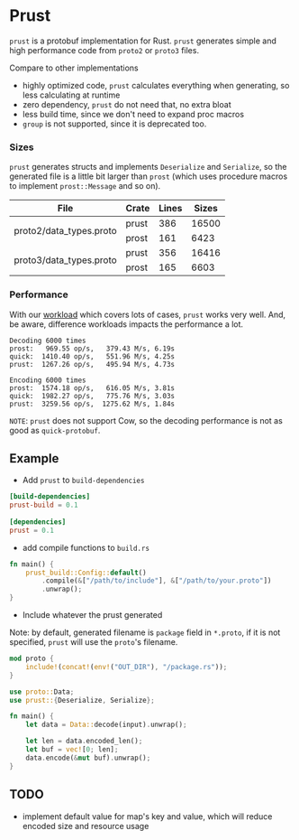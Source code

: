 # Prust

`prust` is a protobuf implementation for Rust. `prust` generates simple and high performance
code from `proto2` or `proto3` files.

Compare to other implementations
- highly optimized code, `prust` calculates everything when generating, so less calculating at runtime
- zero dependency, `prust` do not need that, no extra bloat
- less build time, since we don't need to expand proc macros
- `group` is not supported, since it is deprecated too.

### Sizes
`prust` generates structs and implements `Deserialize` and `Serialize`,
so the generated file is a little bit larger than `prost` (which uses 
procedure macros to implement `prost::Message` and so on).

<table>
    <thead>
        <tr>
            <th> File </th>
            <th> Crate </th>
            <th> Lines </th>
            <th> Sizes </th>
        </tr>
    </thead>
    <tbody>
        <tr>
            <td rowspan=2>proto2/data_types.proto</td>
            <td> prust </td>
            <td> 386 </td>
            <td> 16500 </td>
        </tr>
        <tr>
            <td> prost </td>
            <td> 161 </td>
            <td> 6423 </td>
        </tr>
        <tr>
            <td rowspan=2> proto3/data_types.proto </td>
            <td> prust </td>
            <td> 356 </td>
            <td> 16416 </td>
        </tr>
        <tr>
            <td> prost </td>
            <td> 165 </td>
            <td> 6603 </td>
        </tr>
    </tbody>
</table>


### Performance
With our [workload](perf/proto/perf.proto) which covers lots of cases, 
`prust` works very well. And, be aware, difference workloads impacts the performance a lot.

```text
Decoding 6000 times
prost:   969.55 op/s,   379.43 M/s, 6.19s
quick:  1410.40 op/s,   551.96 M/s, 4.25s
prust:  1267.26 op/s,   495.94 M/s, 4.73s

Encoding 6000 times
prost:  1574.18 op/s,   616.05 M/s, 3.81s
quick:  1982.27 op/s,   775.76 M/s, 3.03s
prust:  3259.56 op/s,  1275.62 M/s, 1.84s
```

`NOTE`: `prust` does not support Cow, so the decoding performance is not as good as `quick-protobuf`.

## Example
- Add `prust` to `build-dependencies`
```toml
[build-dependencies]
prust-build = 0.1
 
[dependencies]
prust = 0.1
```

- add compile functions to `build.rs` 
```rust
fn main() {
    prust_build::Config::default()
        .compile(&["/path/to/include"], &["/path/to/your.proto"])
        .unwrap();
}
```

- Include whatever the prust generated

Note: by default, generated filename is `package` field in `*.proto`, if it is not specified, 
`prust` will use the `proto`'s filename.
```rust
mod proto {
    include!(concat!(env!("OUT_DIR"), "/package.rs"));
}

use proto::Data;
use prust::{Deserialize, Serialize};

fn main() {
    let data = Data::decode(input).unwrap();

    let len = data.encoded_len();
    let buf = vec![0; len];
    data.encode(&mut buf).unwrap();
}
```

## TODO
- implement default value for map's key and value, which will reduce 
encoded size and resource usage 
